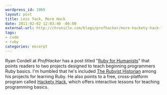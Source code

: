 ```yaml
--- 
wordpress_id: 1065
layout: post
title: Less Yack, More Hack
date: 2011-02-02 12:03:40 -06:00
external-url: http://chronicle.com/blogs/profhacker/more-hackety-hack-less-yackety-yack-ruby-for-humanists/30175
tags:
- code
- ruby
categories: excerpt
---
```

Ryan Cordell at <em>ProfHacker</em> has a post titled "<a href="http://chronicle.com/blogs/profhacker/more-hackety-hack-less-yackety-yack-ruby-for-humanists/30175">Ruby for Humanists</a>" that points readers to two projects designed to teach beginning programmers Ruby basics. I'm humbled that he's included <a href="http://www.jasonheppler.org/2010/12/10/the-rubyist-historian-the-series/">The Rubyist Historian</a> among his projects for learning Ruby. He also points to a free, cross-platform program called <a href="http://hackety-hack.com/">Hackety Hack</a>, which offers interactive lessons for teaching programming basics.
